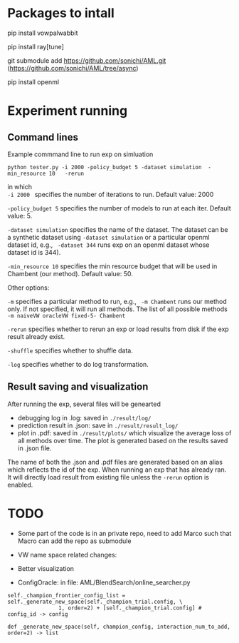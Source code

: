 # Packages to intall 
pip install vowpalwabbit

pip install ray[tune]

git submodule add https://github.com/sonichi/AML.git
(https://github.com/sonichi/AML/tree/async)

pip install openml


# Experiment running

## Command lines

Example commmand line to run exp on simluation
``` 
python tester.py -i 2000 -policy_budget 5 -dataset simulation  -min_resource 10   -rerun
```
in which  
```-i 2000 ``` specifies the number of iterations to run. Default value: 2000

``` -policy_budget 5 ``` specifies the number of models to run at each iter. Default value: 5.

``` -dataset simulation ``` specifies the name of the dataset. The dataset can be a synthetic dataset using  `-dataset simulation` or a particular openml dataset id, e.g., ``` -dataset 344``` runs exp on an openml dataset whose dataset id is 344).

```-min_resource 10``` specifies the min resource budget that will be used in Chambent (our method).  Default value: 50.

Other options:

```-m``` specifies a particular method to run, e.g., ``` -m Chambent``` runs our method only. If not specified, it will run all methods. The list of all possible methods ``` -m naiveVW oracleVW fixed-5- Chambent```

```-rerun``` specifies whether to rerun an exp or load results from disk if the exp result already exist. 

```-shuffle```  specifies whether to shuffle data.

```-log``` specifies whether to do log transformation.


## Result saving and visualization
After running the exp, several files will be genearted
- debugging log in .log: saved in ```./result/log/```
- prediction result in .json: save in  ```./result/result_log/```
- plot in .pdf: saved in ```./result/plots/``` which visualize the average loss of all methods over time. The plot is generated based on the results saved in .json file. 

The name of both the .json and .pdf files are generated based on an alias which reflects the id of the exp. When running an exp that has already ran. It will directly load result from existing file unless the ```-rerun``` option is enabled.

# TODO
- Some part of the code is in an private repo, need to add Marco such that Macro can add the repo as submodule

- VW name space related changes: 
- Better visualization
- ConfigOracle: in file: AML/BlendSearch/online_searcher.py


```
self._champion_frontier_config_list = self._generate_new_space(self._champion_trial.config, \
                1, order=2) + [self._champion_trial.config] # config_id -> config
```

```
def _generate_new_space(self, champion_config, interaction_num_to_add, order=2) -> list 
```